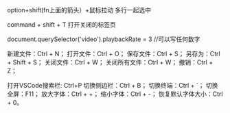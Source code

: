 option+shift(fn上面的箭头）+鼠标拉动   多行一起选中

command + shift + T   打开关闭的标签页

document.querySelector('video').playbackRate = 3 //可以写任何数字


新建文件：Ctrl + N；
打开文件：Ctrl + O；
保存文件：Ctrl + S；
另存为：Ctrl + Shift + S；
关闭文件：Ctrl + W；
关闭所有文件：Ctrl + W；
撤销：Ctrl + Z；

打开VSCode搜索栏: Ctrl+P
切换侧边栏：Ctrl + B；
切换终端：Ctrl + `；
切换全屏：F11；
放大字体：Ctrl + +；
缩小字体：Ctrl + -；
恢复默认字体大小：Ctrl + 0。



